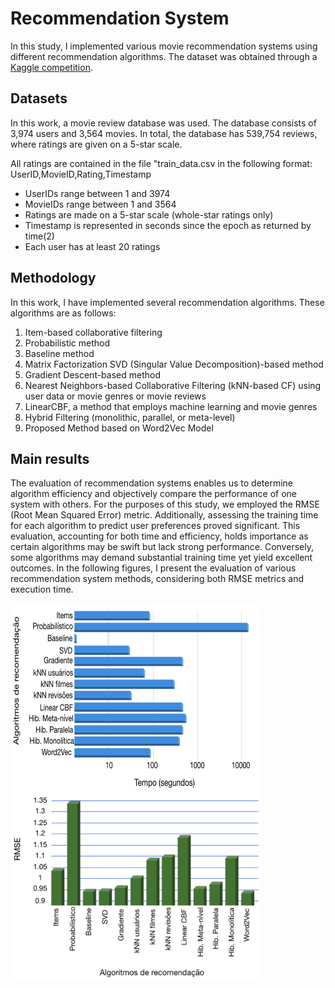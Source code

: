 # Recommendation System

In this study, I implemented various movie recommendation systems using different recommendation algorithms. The dataset was obtained through a [Kaggle competition](https://www.kaggle.com/competitions/scc5966-2018-2o).

## Datasets
In this work, a movie review database was used. The database consists of 3,974 users and 3,564 movies. In total, the database has 539,754 reviews, where ratings are given on a 5-star scale.

All ratings are contained in the file "train_data.csv in the following format: UserID,MovieID,Rating,Timestamp
- UserIDs range between 1 and 3974
- MovieIDs range between 1 and 3564
- Ratings are made on a 5-star scale (whole-star ratings only)
- Timestamp is represented in seconds since the epoch as returned by time(2)
- Each user has at least 20 ratings



## Methodology
In this work, I have implemented several recommendation algorithms. These algorithms are as follows:
1. Item-based collaborative filtering
2. Probabilistic method
3. Baseline method
4. Matrix Factorization SVD (Singular Value Decomposition)-based method 
5. Gradient Descent-based method
6. Nearest Neighbors-based Collaborative Filtering (kNN-based CF) using user data or movie genres or movie reviews
7. LinearCBF, a method that employs machine learning and movie genres
8. Hybrid Filtering (monolithic, parallel, or meta-level)
9. Proposed Method based on Word2Vec Model

## Main results
The evaluation of recommendation systems enables us to determine algorithm efficiency and objectively compare the performance of one system with others. For the purposes of this study, we employed the RMSE (Root Mean Squared Error) metric. Additionally, assessing the training time for each algorithm to predict user preferences proved significant. This evaluation, accounting for both time and efficiency, holds importance as certain algorithms may be swift but lack strong performance. Conversely, some algorithms may demand substantial training time yet yield excellent outcomes. In the following figures, I present the evaluation of various recommendation system methods, considering both RMSE metrics and execution time.

<img src="sr_resultados.png" width="400" height="300">

<img src="sr_resultados2.png" width="400" height="300">
